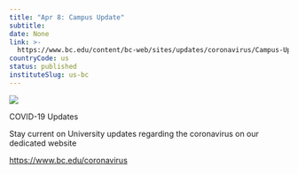 ```yaml
---
title: "Apr 8: Campus Update"
subtitle: 
date: None
link: >-
  https://www.bc.edu/content/bc-web/sites/updates/coronavirus/Campus-Update-Apr8.html
countryCode: us
status: published
instituteSlug: us-bc
---
```

![](https://www.bc.edu/etc/designs/bc-web/favicon.ico)

COVID-19 Updates

Stay current on University updates regarding the coronavirus on our dedicated website

https://www.bc.edu/coronavirus